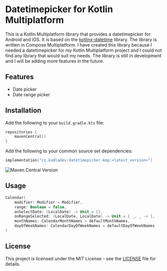 # Datetimepicker for Kotlin Multiplatform
This is a Kotlin Multiplatform library that provides a datetimepicker for Android and iOS. It is based on the [kotlinx-datetime](https://github.com/Kotlin/kotlinx-datetime) library. The library is written in Compose Multiplatform. I have created this library because I needed a datetimepicker for my Kotlin Multiplatform project and I could not find any library that would suit my needs. The library is still in development and I will be adding more features in the future.

## Features
- Date picker
- Date range picker
## Installation
Add the following to your `build.gradle.kts` file:
```kotlin
repositories {
    mavenCentral()
}
```
Add the following to your common source set dependencies:
```kotlin
implementation("cz.kudladev:datetimepicker-kmp:<latest_version>")
```
![Maven Central Version](https://img.shields.io/maven-central/v/cz.kudladev/datetimepicker-kmp)
## Usage
```kotlin
Calendar(
    modifier: Modifier = Modifier,
    range: Boolean = false,
    onSelectDate: (LocalDate) -> Unit = {},
    onRangeSelected: (LocalDate, LocalDate) -> Unit = { _, _ -> },
    monthNames: CalendarMonthNames = defaultMonthNames,
    dayOfWeekNames: CalendarDayOfWeekNames = defaultDayOfWeekNames
)
```
## License
This project is licensed under the MIT License - see the [LICENSE](LICENSE) file for details.
